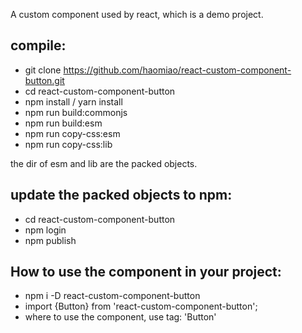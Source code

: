A custom component used by react, which is a demo project. 

## compile:
- git clone https://github.com/haomiao/react-custom-component-button.git
- cd react-custom-component-button
- npm install / yarn install
- npm run build:commonjs
- npm run build:esm
- npm run copy-css:esm
- npm run copy-css:lib

the dir of esm and lib are the packed objects.

## update the packed objects to npm:
- cd react-custom-component-button
- npm login
- npm publish

## How to use the component in your project:
- npm i -D react-custom-component-button
- import {Button} from 'react-custom-component-button';
- where to use the component, use tag: 'Button'


